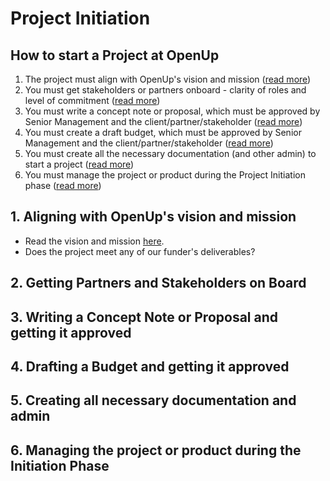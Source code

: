 # Project Initiation

## How to start a Project at OpenUp

1. The project must align with OpenUp's vision and mission \([read more](openups-mission.md)\)
2. You must get stakeholders or partners onboard - clarity of roles and level of commitment \([read more](getting-partners-and-stakeholders-on-board.md)\)
3. You must write a concept note or proposal, which must be approved by Senior Management and the client/partner/stakeholder \([read more](writing-a-concept-proposal.md)\)
4. You must create a draft budget, which must be approved by Senior Management and the client/partner/stakeholder \([read more](creating-a-budget.md)\)
5. You must create all the necessary documentation \(and other admin\) to start a project \([read more](documentation.md)\)
6. You must manage the project or product during the Project Initiation phase \([read more](management-during-the-project-initiation-phase.md)\)

## 1. Aligning with OpenUp's vision and mission

* Read the vision and mission [here](https://openup.org.za/about#how-we-work).
* Does the project meet any of our funder's deliverables?

## 2. Getting Partners and Stakeholders on Board

## 3. Writing a Concept Note or Proposal and getting it approved

## 4. Drafting a Budget and getting it approved

## 5. Creating all necessary documentation and admin

## 6. Managing the project or product during the Initiation Phase







